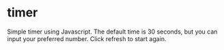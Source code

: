 # timer
Simple timer using Javascript.
The default time is 30 seconds, but you can input your preferred number.
Click refresh to start again.
